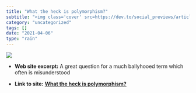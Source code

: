 ```yaml
---
title: "What the heck is polymorphism?"
subtitle: "<img class='cover' src=https://dev.to/social_previews/article/85280.png>"
category: "uncategorized"
tags: []
date: "2021-04-06"
type: "rain"
---
```

<img class="cover" src=https://dev.to/social_previews/article/85280.png>



* **Web site excerpt:** A great question for a much ballyhooed term which often is misunderstood

* **Link to site:** **[What the heck is polymorphism?](https://dev.to/jvanbruegge/what-the-heck-is-polymorphism-nmh)**